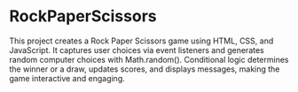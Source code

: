 # RockPaperScissors
This project creates a Rock Paper Scissors game using HTML, CSS, and JavaScript. It captures user choices via event listeners and generates random computer choices with Math.random(). Conditional logic determines the winner or a draw, updates scores, and displays messages, making the game interactive and engaging.
